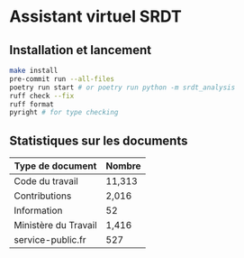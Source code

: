 # Assistant virtuel SRDT

## Installation et lancement

```sh
make install
pre-commit run --all-files
poetry run start # or poetry run python -m srdt_analysis
ruff check --fix
ruff format
pyright # for type checking
```

## Statistiques sur les documents

| Type de document     | Nombre |
| -------------------- | ------ |
| Code du travail      | 11,313 |
| Contributions        | 2,016  |
| Information          | 52     |
| Ministère du Travail | 1,416  |
| service-public.fr    | 527    |
